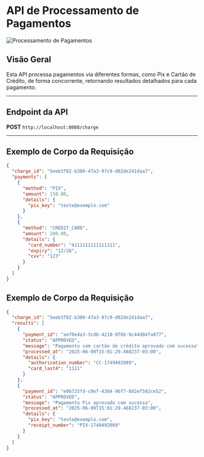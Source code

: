 # API de Processamento de Pagamentos

![Processamento de Pagamentos](https://i.imgur.com/muDbKzI.png)

## Visão Geral

Esta API processa pagamentos via diferentes formas, como Pix e Cartão de Crédito, de forma concorrente, retornando resultados detalhados para cada pagamento.

---

## Endpoint da API

**POST** `http://localhost:8080/charge`

---

## Exemplo de Corpo da Requisição

```json
{
  "charge_id": "5eeb3f82-b380-47a3-97c9-d02de241daa7",
  "payments": [
    {
      "method": "PIX",
      "amount": 150.00,
      "details": {
        "pix_key": "teste@exemplo.com"
      }
    },
    {
      "method": "CREDIT_CARD",
      "amount": 200.00,
      "details": {
        "card_number": "4111111111111111",
        "expiry": "12/26",
        "cvv": "123"
      }
    }
  ]
}
```

## Exemplo de Corpo da Requisição

```json
{
  "charge_id": "5eeb3f82-b380-47a3-97c9-d02de241daa7",
  "results": [
    {
      "payment_id": "aef0e4a3-3cdb-4218-8f6b-9c44d84fa877",
      "status": "APPROVED",
      "message": "Pagamento com cartão de crédito aprovado com sucesso",
      "processed_at": "2025-06-09T15:01:29.468237-03:00",
      "details": {
        "authorization_number": "CC-1749492089",
        "card_last4": "1111"
      }
    },
    {
      "payment_id": "e06725fd-c0ef-4304-96f7-8d2ef592ce52",
      "status": "APPROVED",
      "message": "Pagamento Pix aprovado com sucesso",
      "processed_at": "2025-06-09T15:01:29.468237-03:00",
      "details": {
        "pix_key": "teste@exemplo.com",
        "receipt_number": "PIX-1749492089"
      }
    }
  ]
}
```